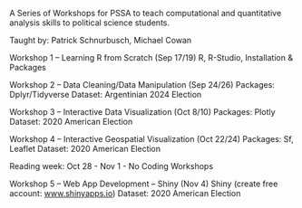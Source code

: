 A Series of Workshops for PSSA to teach computational and quantitative analysis skills to political science students. 

Taught by: Patrick Schnurbusch, Michael Cowan 

Workshop 1 – Learning R from Scratch (Sep 17/19)
R, R-Studio, Installation & Packages

Workshop 2 – Data Cleaning/Data Manipulation (Sep 24/26)
Packages: Dplyr/Tidyverse
Dataset: Argentinian 2024 Election

Workshop 3 – Interactive Data Visualization (Oct 8/10)
Packages: Plotly
Dataset: 2020 American Election

Workshop 4 – Interactive Geospatial Visualization (Oct 22/24)
Packages: Sf, Leaflet
Dataset: 2020 American Election

Reading week: Oct 28 - Nov 1 - No Coding Workshops 

Workshop 5 – Web App Development – Shiny (Nov 4)
Shiny (create free account: www.shinyapps.io)
Dataset: 2020 American Election
